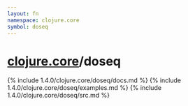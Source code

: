```yaml
---
layout: fn
namespace: clojure.core
symbol: doseq
---
```


# [clojure.core](../)/doseq

{% include 1.4.0/clojure.core/doseq/docs.md %}
{% include 1.4.0/clojure.core/doseq/examples.md %}
{% include 1.4.0/clojure.core/doseq/src.md %}

